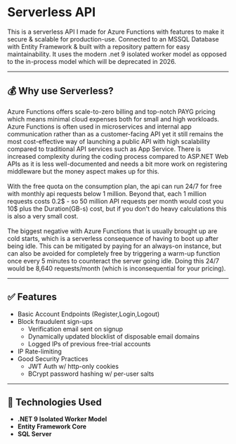 # Serverless API

This is a serverless API I made for Azure Functions with features to make it secure & scalable for production-use. Connected to an MSSQL Database with Entity Framework & built with a repository pattern for easy maintainability. It uses the modern .net 9 isolated worker model as opposed to the in-process model which will be deprecated in 2026.

---

## 💰 Why use Serverless?
Azure Functions offers scale-to-zero billing and top-notch PAYG pricing which means minimal cloud expenses both for small and high workloads. Azure Functions is often used in microservices and internal app communication rather than as a customer-facing API yet it still remains the most cost-effective way of launching a public API with high scalability compared to traditional API services such as App Service. There is increased complexity during the coding process compared to ASP.NET Web APIs as it is less well-documented and needs a bit more work on registering middleware but the money aspect makes up for this.
<br><br>
With the free quota on the consumption plan, the api can run 24/7 for free with monthly api requests below 1 million.
Beyond that, each 1 million requests costs 0.2$ - so 50 million API requests per month would cost you 10$ plus the Duration(GB-s) cost, but if you don't do heavy calculations this is also a very small cost.
<br><br>
The biggest negative with Azure Functions that is usually brought up are cold starts, which is a serverless consequence of having to boot up after being idle. This can be mitigated by paying for an always-on instance, but can also be avoided for completely free by triggering a warm-up function once every 5 minutes to counteract the server going idle. Doing this 24/7 would be 8,640 requests/month (which is inconsequential for your pricing).

---

## ✅ Features

- Basic Account Endpoints (Register,Login,Logout)
- Block fraudulent sign-ups
  * Verification email sent on signup
  * Dynamically updated blocklist of disposable email domains
  * Logged IPs of previous free-trial accounts
- IP Rate-limiting
- Good Security Practices
  * JWT Auth w/ http-only cookies
  * BCrypt password hashing w/ per-user salts

---

## 🧰 Technologies Used

- **.NET 9 Isolated Worker Model**
- **Entity Framework Core**
- **SQL Server**
